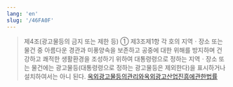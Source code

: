 ```yaml
---
lang: 'en'
slug: '/46FA0F'
---
```


> 제4조(광고물등의 금지 또는 제한 등) ① 제3조제1항 각 호의 지역ㆍ장소 또는 물건 중 아름다운 경관과 미풍양속을 보존하고 공중에 대한 위해를 방지하며 건강하고 쾌적한 생활환경을 조성하기 위하여 대통령령으로 정하는 지역ㆍ장소 또는 물건에는 광고물등(대통령령으로 정하는 광고물등은 제외한다)을 표시하거나 설치하여서는 아니 된다. [옥외광고물등의관리와옥외광고산업진흥에관한법률](<https://www.law.go.kr/법령/옥외광고물등의관리와옥외광고산업진흥에관한법률/(20221211,18876,20220610)/제4조>)

